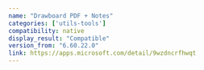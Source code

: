 ```yaml
---
name: "Drawboard PDF + Notes"
categories: ['utils-tools']
compatibility: native
display_result: "Compatible"
version_from: "6.60.22.0"
link: https://apps.microsoft.com/detail/9wzdncrfhwqt
---
```


